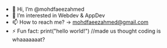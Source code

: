 - 👋 Hi, I’m @mohdfaeezahmed
- 👀 I’m interested in Webdev & AppDev
- 📫 How to reach me? -> mohdfaeezahmed@gmail.com
- ⚡ Fun fact: print("hello world!")  //made us thought coding is whaaaaaaat?
